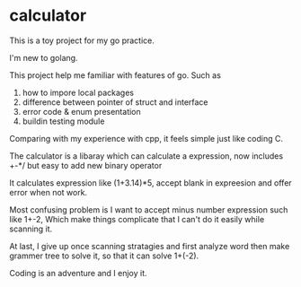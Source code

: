 # calculator

This is a toy project for my go practice.

I'm new to golang. 

This project help me familiar with features of go. Such as
1. how to impore local packages
2. difference between pointer of struct and interface
3. error code & enum presentation
4. buildin testing module

Comparing with my experience with cpp, it feels simple just like coding C.

The calculator is a libaray which can calculate a expression, now includes +-*/ but easy to add new binary operator

It calculates expression like (1+3.14)*5, accept blank in expreesion and offer error when not work.

Most confusing problem is I want to accept minus number expression such like 1+-2, Which make things complicate that I can't do it easily while scanning it.

At last, I give up once scanning stratagies and first analyze word then make grammer tree to solve it, so that it can solve 1+(-2).

Coding is an adventure and I enjoy it.
